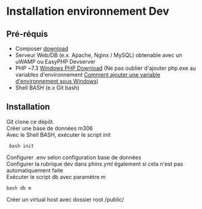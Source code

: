 # Installation environnement Dev

## Pré-réquis

 - Composer [download](https://getcomposer.org/download/)
 - Serveur Web/DB (e.x. Apache, Nginx / MySQL) obtenable avec un uWAMP ou  EasyPHP Devserver
 - PHP ~7.3 [Windows PHP Download](https://windows.php.net/download#php-7.3)
 (Ne pas oublier d'ajouter php.exe au variables d'environnement [Comment ajouter une variable d'environnement sous Windows](https://docs.alfresco.com/4.2/tasks/fot-addpath.html))
 - Shell BASH (e.x Git bash)
 ## Installation 
 Git clone ce dépôt.  
 Créer une base de données m306  
 Avec le Shell BASH, exécuter le script init

     bash init

 Configurer .env selon configuration base de données  
 Configurer la rubrique dev dans phinx.yml également si cela n'est pas automatiquement faite  
Exécuter le script db avec paramètre m

    bash db m
Créer un virtual host avec dossier root /public/
